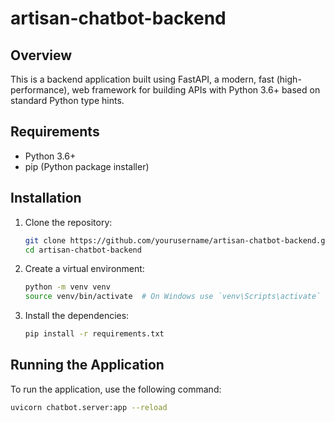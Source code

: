 # artisan-chatbot-backend

## Overview
This is a backend application built using FastAPI, a modern, fast (high-performance), web framework for building APIs with Python 3.6+ based on standard Python type hints.

## Requirements
- Python 3.6+
- pip (Python package installer)

## Installation
1. Clone the repository:
    ```sh
    git clone https://github.com/yourusername/artisan-chatbot-backend.git
    cd artisan-chatbot-backend
    ```

2. Create a virtual environment:
    ```sh
    python -m venv venv
    source venv/bin/activate  # On Windows use `venv\Scripts\activate`
    ```

3. Install the dependencies:
    ```sh
    pip install -r requirements.txt
    ```

## Running the Application
To run the application, use the following command:
```sh
uvicorn chatbot.server:app --reload